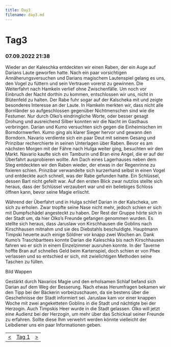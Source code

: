 ```yaml
---
title: Day3
filename: day3.md
--- 
```


# Tag3
### 07.09.2022 21:38
Wieder an der Kaleschka entdeckten wir einen Raben, der ein Auge auf Darians Laute geworfen hatte. Nach ein paar vorsichtigen Annäherungsversuchen und Darians magischem Lautenspiel gelang es uns, den Vogel zu füttern und sein Vertrauen vorerst zu gewinnen. 
Die Weiterfahrt nach Hamkeln verlief ohne Zwischenfälle. Um noch vor Einbruch der Nacht dorthin zu kommen, entschlossen wir uns, nicht in Blütenfeld zu halten. Der Rabe fuhr sogar auf der Kalscheka mit und zeigte besonderes Interesse an der Laute. 
In Hamkeln merkten wir, dass nicht alle Bornländer so aufgeschlossen gegenüber Nichtmenschen sind wie die Festumer. Nur durch Olko’s eindringliche Worte, oder besser gesagt Drohung und ausreichend Silber konnten wir die Nacht im Gasthaus verbringen. 
Darian und Kumo versuchten sich gegen die Einheimischen im Borndornwerfen. Kumo ging als klarer Sieger hervor und gewann den Borndorn. Navario verdiente sich ein paar Deut mit seinem Gesang und Prinzibar recherchierte in seinen Unterlagen über Raben. 
Bevor es am nächsten Morgen mit der Fähre nach Hulga weiter ging, besuchten wir den Markt. Navario kaufte sich ein Tamburin und Bran eine Angel, die er auf der Überfahrt ausprobieren wollte. 
Am Dach eines Lagerhauses neben dem Steg entdeckten wir den Raben wieder, der etwas in der Regenrinne zu fixieren schien. Prinzibar verwandelte sich kurzerhand selbst in einen Vogel und entdeckte auch schnell, was der Rabe gefunden hatte. 
Ein Schlüssel, dessen Bart nicht gefeilt war. Auf den ersten Blick zwar nutzlos stellte sich heraus, dass der Schlüssel verzaubert war und ein beliebiges Schloss öffnen kann, bevor seine Magie erlischt. 

Während der Überfahrt und in Hulga schlief Darian in der Kalscheka, um sich zu erholen. Zwar tropfte seine Nase nicht mehr, jedoch schien er sich mit Dumpfschädel angesteckt zu haben. Der Rest der Gruppe hörte sich in der Stadt um, da hier Olko’s Freunde gefangen genommen wurden. Es stellte sich heraus, dass Jaruslaw von Kirschhausen die Goblins nach Kirschhausen mitnahm und sie des Diebstahls beschuldigte. Hauptmann Timpski heuerte auch einige Söldner vor knapp zwei Wochen an. Dank Kumo’s Traschbarttees konnte Darian die Kaleschka bis nach Kirschhausen fahren wo er sich in einem Einzelzimmer ausruhen konnte. In der Taverne hoffte Bran auf schnelles Geld beim Kartenspiel, doch schien er von Phex verlassen und so entschied er sich, mit zwielichtigen Methoden seine Taschen zu füllen.

Bild Wappen  
 
Gestärkt durch Navarios Magie und den erholsamen Schlaf befand sich Darian auf dem Weg der Besserung. Nach etwas Herumfragen bekamen wir den Tipp bei der Bäckerin vorbeizuschauen, da sie bestens über die Geschehnisse der Stadt informiert sei. Jaruslaw kam vor einer knappen Woche mit zwei angeketteten Goblins in die Stadt und nächtigte bei der Herzogin. Auch Timpskis Heer wurde in die Stadt gelassen. Olko will jetzt eine Audienz bei der Herzogin, um mehr über das Schicksal seiner Freunde zu erfahren. Sollte diese Ihm verwehrt werden könnte vielleicht der Leibdiener uns ein paar Informationen geben.

<table style="margin-left: auto; margin-right: auto;">
  <tr>
    <td><a href="day2.md"><</a></td>
    <td><a href="README.md">Tag 1</a></td>
    <td><a href="day4.md">></a></td>
  </tr>
</table>